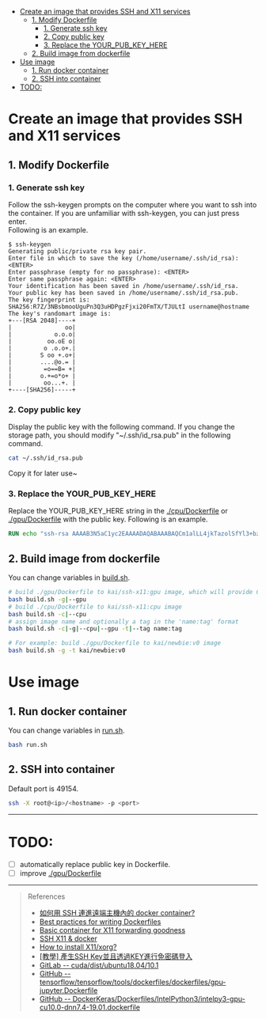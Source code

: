 - [Create an image that provides SSH and X11 services](#create-an-image-that-provides-ssh-and-x11-services)
  - [1. Modify Dockerfile](#1-modify-dockerfile)
    - [1. Generate ssh key](#1-generate-ssh-key)
    - [2. Copy public key](#2-copy-public-key)
    - [3. Replace the YOUR_PUB_KEY_HERE](#3-replace-the-yourpubkeyhere)
  - [2. Build image from dockerfile](#2-build-image-from-dockerfile)
- [Use image](#use-image)
  - [1. Run docker container](#1-run-docker-container)
  - [2. SSH into container](#2-ssh-into-container)
- [TODO:](#todo)


# Create an image that provides SSH and X11 services
## 1. Modify Dockerfile
### 1. Generate ssh key
Follow the ssh-keygen prompts on the computer where you want to ssh into the container. If you are unfamiliar with ssh-keygen, you can just press enter.  
Following is an example.
```
$ ssh-keygen
Generating public/private rsa key pair.
Enter file in which to save the key (/home/username/.ssh/id_rsa): <ENTER>
Enter passphrase (empty for no passphrase): <ENTER>
Enter same passphrase again: <ENTER>
Your identification has been saved in /home/username/.ssh/id_rsa.
Your public key has been saved in /home/username/.ssh/id_rsa.pub.
The key fingerprint is:
SHA256:R7Z/3NBsbmooUguPn3Q3uHDPgzFjxi20FmTX/TJULtI username@hostname
The key's randomart image is:
+---[RSA 2048]----+
|               oo|
|            o.o.o|
|          oo.oE o|
|         o .o.o+.|
|        S oo +.o+|
|        ....@o.= |
|         =o==B= +|
|        o.+=o*o+ |
|         oo...+. |
+----[SHA256]-----+
```

### 2. Copy public key
Display the public key with the following command. If you change the storage path, you should modify "~/.ssh/id_rsa.pub" in the following command.
```bash
cat ~/.ssh/id_rsa.pub 
```
Copy it for later use~

### 3. Replace the YOUR_PUB_KEY_HERE
Replace the YOUR_PUB_KEY_HERE string in the [./cpu/Dockerfile](./cpu/Dockerfile) or [./gpu/Dockerfile](./cpu/Dockerfile) with the public key.
Following is an example.
```dockerfile
RUN echo "ssh-rsa AAAAB3N5aC1yc2EAAAADAQABAAABAQCm1alLL4jkTazolSfYl3+bzlLVXAFKdvPPWFezgOo931kcyBvAczBFAyH+ZSpBSuN1OG2E4wLdRNSApep/y5QjJpqz4b/4wbI8MMqY3zV/b7/fZ2shpGaNNN8fY5qrpiADWRKB9ZppjE+Hninfo7VjAhgnZgNY7BIqVugaJl034n6P68bZfBMAdwqgH8xYWJRkXlTPWv+f/zqcRhDS0VdSp+ksPqmW3l5b90gBskLEhYMOoKnWVaYWufQMOAiqLgDB5jyq7eu5pqyNUxT6wIoJxQxui8aWvJp106SrWmAUngS6UmWfWrquE9swueXhbAQWXbreIx+PlEaoyMaOWmZx username@hostname" >> /root/.ssh/authorized_keys
```

## 2. Build image from dockerfile
You can change variables in [build.sh](build.sh).
```bash
# build ./gpu/Dockerfile to kai/ssh-x11:gpu image, which will provide CUDA.
bash build.sh -g|--gpu
# build ./cpu/Dockerfile to kai/ssh-x11:cpu image
bash build.sh -c|--cpu
# assign image name and optionally a tag in the 'name:tag' format
bash build.sh -c|-g|--cpu|--gpu -t|--tag name:tag

# For example: build ./gpu/Dockerfile to kai/newbie:v0 image
bash build.sh -g -t kai/newbie:v0
```

# Use image 
## 1. Run docker container
You can change variables in [run.sh](run.sh).
```bash
bash run.sh
```

## 2. SSH into container
Default port is 49154.
```bash
ssh -X root@<ip>/<hostname> -p <port>
```

---
# TODO:
- [ ] automatically replace public key in Dockerfile.
- [ ] improve [./gpu/Dockerfile](./gpu/Dockerfile)

---
> References
> - [如何用 SSH 連進遠端主機內的 docker container?](https://jimmylab.wordpress.com/2018/12/05/ssh-docker-container/)
> - [Best practices for writing Dockerfiles](https://docs.docker.com/v17.09/engine/userguide/eng-image/dockerfile_best-practices/)
> - [Basic container for X11 forwarding goodness](https://gist.github.com/udkyo/c20935c7577c71d634f0090ef6fa8393)
> - [SSH X11 & docker](https://benit.github.io/blog/2019/02/15/ssh-x11-docker/)
> - [How to install X11/xorg?
](https://askubuntu.com/questions/213678/how-to-install-x11-xorg)
> - [[教學] 產生SSH Key並且透過KEY進行免密碼登入](https://xenby.com/b/220-%E6%95%99%E5%AD%B8-%E7%94%A2%E7%94%9Fssh-key%E4%B8%A6%E4%B8%94%E9%80%8F%E9%81%8Ekey%E9%80%B2%E8%A1%8C%E5%85%8D%E5%AF%86%E7%A2%BC%E7%99%BB%E5%85%A5)
> - [GitLab -- cuda/dist/ubuntu18.04/10.1](https://gitlab.com/nvidia/container-images/cuda/-/tree/master/dist/ubuntu18.04/10.1)
> - [GitHub -- tensorflow/tensorflow/tools/dockerfiles/dockerfiles/gpu-jupyter.Dockerfile](https://github.com/tensorflow/tensorflow/blob/master/tensorflow/tools/dockerfiles/dockerfiles/gpu-jupyter.Dockerfile)
> - [GitHub -- DockerKeras/Dockerfiles/IntelPython3/intelpy3-gpu-cu10.0-dnn7.4-19.01.dockerfile](https://github.com/honghulabs/DockerKeras/blob/master/Dockerfiles/IntelPython3/intelpy3-gpu-cu10.0-dnn7.4-19.01.dockerfile)